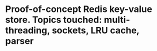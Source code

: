 # Proof-of-concept Redis key-value store. Topics touched: multi-threading, sockets, LRU cache, parser